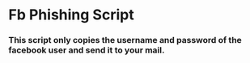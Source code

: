 # Fb Phishing Script
### This script only copies the username and password of the facebook user and send it to your mail.


